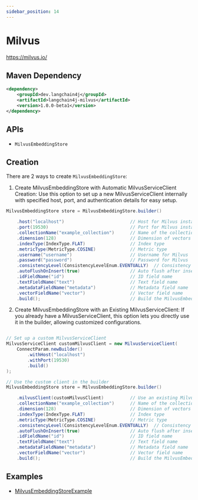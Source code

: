 ```yaml
---
sidebar_position: 14
---
```


# Milvus

https://milvus.io/


## Maven Dependency

```xml
<dependency>
    <groupId>dev.langchain4j</groupId>
    <artifactId>langchain4j-milvus</artifactId>
    <version>1.0.0-beta1</version>
</dependency>
```


## APIs

- `MilvusEmbeddingStore`

## Creation

There are 2 ways to create `MilvusEmbeddingStore`:


1. Create MilvusEmbeddingStore with Automatic MilvusServiceClient Creation: Use this option to set up a new MilvusServiceClient internally with specified host, port, and authentication details for easy setup.


```java
MilvusEmbeddingStore store = MilvusEmbeddingStore.builder()

    .host("localhost")                         // Host for Milvus instance
    .port(19530)                               // Port for Milvus instance
    .collectionName("example_collection")      // Name of the collection
    .dimension(128)                            // Dimension of vectors
    .indexType(IndexType.FLAT)                 // Index type
    .metricType(MetricType.COSINE)             // Metric type
    .username("username")                      // Username for Milvus
    .password("password")                      // Password for Milvus
    .consistencyLevel(ConsistencyLevelEnum.EVENTUALLY)  // Consistency level
    .autoFlushOnInsert(true)                   // Auto flush after insert
    .idFieldName("id")                         // ID field name
    .textFieldName("text")                     // Text field name
    .metadataFieldName("metadata")             // Metadata field name
    .vectorFieldName("vector")                 // Vector field name
    .build();                                  // Build the MilvusEmbeddingStore instance
```

2. Create MilvusEmbeddingStore with an Existing MilvusServiceClient: If you already have a MilvusServiceClient, this option lets you directly use it in the builder, allowing customized configurations.


```java

// Set up a custom MilvusServiceClient
MilvusServiceClient customMilvusClient = new MilvusServiceClient(
    ConnectParam.newBuilder()
        .withHost("localhost")
        .withPort(19530)
        .build()
);

// Use the custom client in the builder
MilvusEmbeddingStore store = MilvusEmbeddingStore.builder()

    .milvusClient(customMilvusClient)          // Use an existing Milvus client
    .collectionName("example_collection")      // Name of the collection
    .dimension(128)                            // Dimension of vectors
    .indexType(IndexType.FLAT)                 // Index type
    .metricType(MetricType.COSINE)             // Metric type
    .consistencyLevel(ConsistencyLevelEnum.EVENTUALLY)  // Consistency level
    .autoFlushOnInsert(true)                   // Auto flush after insert
    .idFieldName("id")                         // ID field name
    .textFieldName("text")                     // Text field name
    .metadataFieldName("metadata")             // Metadata field name
    .vectorFieldName("vector")                 // Vector field name
    .build();                                  // Build the MilvusEmbeddingStore instance


```


## Examples

- [MilvusEmbeddingStoreExample](https://github.com/langchain4j/langchain4j-examples/blob/main/milvus-example/src/main/java/MilvusEmbeddingStoreExample.java)
